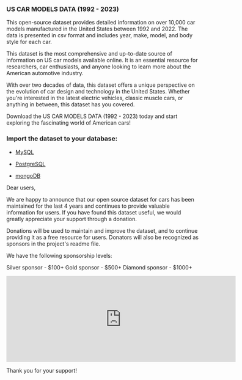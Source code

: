 ### US CAR MODELS DATA (1992 - 2023)

This open-source dataset provides detailed information on over 10,000 car models manufactured in the United States between 1992 and 2022. The data is presented in csv format and includes year, make, model, and body style for each car.

This dataset is the most comprehensive and up-to-date source of information on US car models available online. It is an essential resource for researchers, car enthusiasts, and anyone looking to learn more about the American automotive industry.

With over two decades of data, this dataset offers a unique perspective on the evolution of car design and technology in the United States. Whether you're interested in the latest electric vehicles, classic muscle cars, or anything in between, this dataset has you covered.

Download the US CAR MODELS DATA (1992 - 2023) today and start exploring the fascinating world of American cars!

### Import the dataset to your database:

 

 - [MySQL](http://www.mysqltutorial.org/import-csv-file-mysql-table/)

   

 - [PostgreSQL](http://www.postgresqltutorial.com/import-csv-file-into-posgresql-table/)
 
 
 
 - [mongoDB](https://docs.mongodb.com/manual/reference/program/mongoimport/)



Dear users,

We are happy to announce that our open source dataset for cars has been maintained for the last 4 years and continues to provide valuable information for users. If you have found this dataset useful, we would greatly appreciate your support through a donation.

Donations will be used to maintain and improve the dataset, and to continue providing it as a free resource for users. Donators will also be recognized as sponsors in the project's readme file.

We have the following sponsorship levels:

Silver sponsor - $100+
Gold sponsor - $500+
Diamond sponsor - $1000+
<iframe src="https://github.com/sponsors/abhionlyone/card" title="Sponsor abhionlyone" height="225" width="600" style="border: 0;"></iframe>
<p>Thank you for your support!</p>
